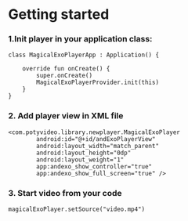 # Getting started

### 1.Init player in your application class:

```
class MagicalExoPlayerApp : Application() {

    override fun onCreate() {
        super.onCreate()
        MagicalExoPlayerProvider.init(this)
    }
}
```

### 2. Add player view in XML file 

```
<com.potyvideo.library.newplayer.MagicalExoPlayer
        android:id="@+id/andExoPlayerView"
        android:layout_width="match_parent"
        android:layout_height="0dp"
        android:layout_weight="1"
        app:andexo_show_controller="true"
        app:andexo_show_full_screen="true" />
```

### 3. Start video from your code

```
magicalExoPlayer.setSource("video.mp4")
```
